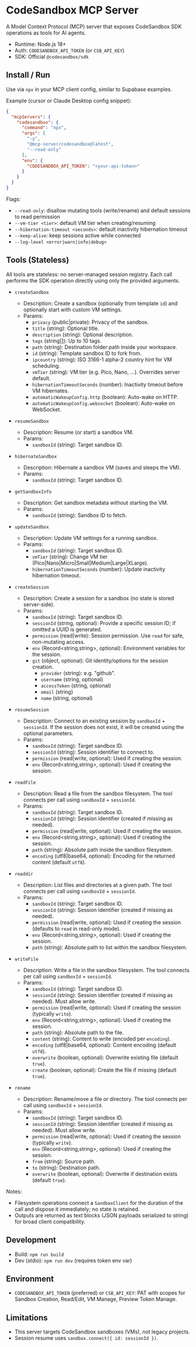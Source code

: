 # CodeSandbox MCP Server

A Model Context Protocol (MCP) server that exposes CodeSandbox SDK operations as tools for AI agents.

- Runtime: Node.js 18+
- Auth: `CODESANDBOX_API_TOKEN` (or `CSB_API_KEY`)
- SDK: Official `@codesandbox/sdk`

## Install / Run

Use via `npx` in your MCP client config, similar to Supabase examples.

Example (cursor or Claude Desktop config snippet):

```json
{
  "mcpServers": {
    "codesandbox": {
      "command": "npx",
      "args": [
        "-y",
        "@mcp-server/codesandbox@latest",
        "--read-only"
      ],
      "env": {
        "CODESANDBOX_API_TOKEN": "<your-api-token>"
      }
    }
  }
}
```

Flags:
- `--read-only`: disallow mutating tools (write/rename) and default sessions to read permission
- `--vm-tier <tier>`: default VM tier when creating/resuming
- `--hibernation-timeout <seconds>`: default inactivity hibernation timeout
- `--keep-alive`: keep sessions active while connected
- `--log-level <error|warn|info|debug>`

## Tools (Stateless)

All tools are stateless: no server-managed session registry. Each call performs the SDK operation directly using only the provided arguments.

- `createSandbox`
  - Description: Create a sandbox (optionally from template `id`) and optionally start with custom VM settings.
  - Params:
    - `privacy` (public|private): Privacy of the sandbox.
    - `title` (string): Optional title.
    - `description` (string): Optional description.
    - `tags` (string[]): Up to 10 tags.
    - `path` (string): Destination folder path inside your workspace.
    - `id` (string): Template sandbox ID to fork from.
    - `ipcountry` (string): ISO 3166-1 alpha-2 country hint for VM scheduling.
    - `vmTier` (string): VM tier (e.g. Pico, Nano, ...). Overrides server default.
    - `hibernationTimeoutSeconds` (number): Inactivity timeout before VM hibernates.
    - `automaticWakeupConfig.http` (boolean): Auto-wake on HTTP.
    - `automaticWakeupConfig.websocket` (boolean): Auto-wake on WebSocket.

- `resumeSandbox`
  - Description: Resume (or start) a sandbox VM.
  - Params:
    - `sandboxId` (string): Target sandbox ID.

- `hibernateSandbox`
  - Description: Hibernate a sandbox VM (saves and sleeps the VM).
  - Params:
    - `sandboxId` (string): Target sandbox ID.

- `getSandboxInfo`
  - Description: Get sandbox metadata without starting the VM.
  - Params:
    - `sandboxId` (string): Sandbox ID to fetch.

- `updateSandbox`
  - Description: Update VM settings for a running sandbox.
  - Params:
    - `sandboxId` (string): Target sandbox ID.
    - `vmTier` (string): Change VM tier (Pico|Nano|Micro|Small|Medium|Large|XLarge).
    - `hibernationTimeoutSeconds` (number): Update inactivity hibernation timeout.

- `createSession`
  - Description: Create a session for a sandbox (no state is stored server-side).
  - Params:
    - `sandboxId` (string): Target sandbox ID.
    - `sessionId` (string, optional): Provide a specific session ID; if omitted a UUID is generated.
    - `permission` (read|write): Session permission. Use `read` for safe, non-mutating access.
    - `env` (Record<string,string>, optional): Environment variables for the session.
    - `git` (object, optional): Git identity/options for the session creation.
      - `provider` (string): e.g. "github".
      - `username` (string, optional)
      - `accessToken` (string, optional)
      - `email` (string)
      - `name` (string, optional)

- `resumeSession`
  - Description: Connect to an existing session by `sandboxId` + `sessionId`. If the session does not exist, it will be created using the optional parameters.
  - Params:
    - `sandboxId` (string): Target sandbox ID.
    - `sessionId` (string): Session identifier to connect to.
    - `permission` (read|write, optional): Used if creating the session.
    - `env` (Record<string,string>, optional): Used if creating the session.

- `readFile`
  - Description: Read a file from the sandbox filesystem. The tool connects per call using `sandboxId` + `sessionId`.
  - Params:
    - `sandboxId` (string): Target sandbox ID.
    - `sessionId` (string): Session identifier (created if missing as needed).
    - `permission` (read|write, optional): Used if creating the session.
    - `env` (Record<string,string>, optional): Used if creating the session.
    - `path` (string): Absolute path inside the sandbox filesystem.
    - `encoding` (utf8|base64, optional): Encoding for the returned content (default `utf8`).

- `readdir`
  - Description: List files and directories at a given path. The tool connects per call using `sandboxId` + `sessionId`.
  - Params:
    - `sandboxId` (string): Target sandbox ID.
    - `sessionId` (string): Session identifier (created if missing as needed).
    - `permission` (read|write, optional): Used if creating the session (defaults to `read` in read-only mode).
    - `env` (Record<string,string>, optional): Used if creating the session.
    - `path` (string): Absolute path to list within the sandbox filesystem.

- `writeFile`
  - Description: Write a file in the sandbox filesystem. The tool connects per call using `sandboxId` + `sessionId`.
  - Params:
    - `sandboxId` (string): Target sandbox ID.
    - `sessionId` (string): Session identifier (created if missing as needed). Must allow write.
    - `permission` (read|write, optional): Used if creating the session (typically `write`).
    - `env` (Record<string,string>, optional): Used if creating the session.
    - `path` (string): Absolute path to the file.
    - `content` (string): Content to write (encoded per `encoding`).
    - `encoding` (utf8|base64, optional): Content encoding (default `utf8`).
    - `overwrite` (boolean, optional): Overwrite existing file (default `true`).
    - `create` (boolean, optional): Create the file if missing (default `true`).

- `rename`
  - Description: Rename/move a file or directory. The tool connects per call using `sandboxId` + `sessionId`.
  - Params:
    - `sandboxId` (string): Target sandbox ID.
    - `sessionId` (string): Session identifier (created if missing as needed). Must allow write.
    - `permission` (read|write, optional): Used if creating the session (typically `write`).
    - `env` (Record<string,string>, optional): Used if creating the session.
    - `from` (string): Source path.
    - `to` (string): Destination path.
    - `overwrite` (boolean, optional): Overwrite if destination exists (default `true`).

Notes:
- Filesystem operations connect a `SandboxClient` for the duration of the call and dispose it immediately; no state is retained.
- Outputs are returned as text blocks (JSON payloads serialized to string) for broad client compatibility.

## Development

- Build: `npm run build`
- Dev (stdio): `npm run dev` (requires token env var)

## Environment

- `CODESANDBOX_API_TOKEN` (preferred) or `CSB_API_KEY`: PAT with scopes for Sandbox Creation, Read/Edit, VM Manage, Preview Token Manage.

## Limitations

- This server targets CodeSandbox sandboxes (VMs), not legacy projects.
- Session resume uses `sandbox.connect({ id: sessionId })`.
